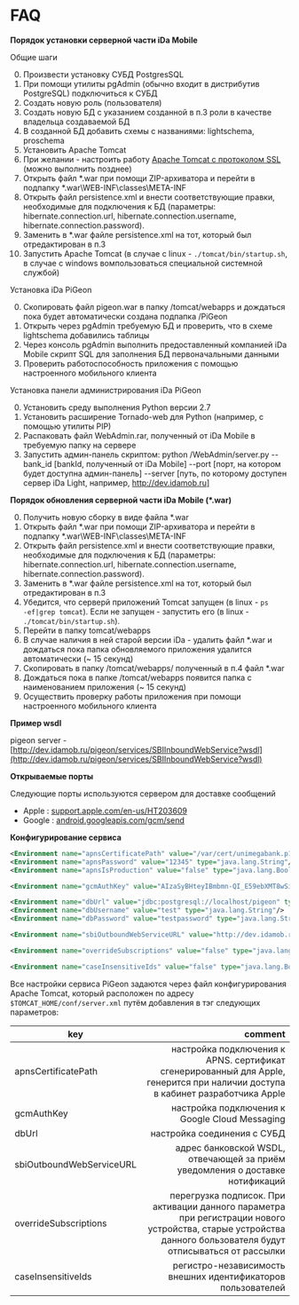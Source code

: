# FAQ

**Порядок установки серверной части iDa Mobile**

Общие шаги

0. Произвести установку СУБД PostgresSQL
0. При помощи утилиты pgAdmin (обычно входит в дистрибутив PostgreSQL) подключиться к СУБД
0. Создать новую роль (пользователя)
0. Создать новую БД с указанием созданной в п.3 роли в качестве владельца создаваемой БД
0. В созданной БД добавить схемы с названиями: lightschema, proschema
0. Установить Apache Tomcat
0. При желании - настроить работу [Apache Tomcat с протоколом SSL](http://habrahabr.ru/post/134453/) (можно выполнить позднее)
0. Открыть файл *.war при помощи ZIP-архиватора и перейти в подпапку *.war\WEB-INF\classes\META-INF
0. Открыть файл persistence.xml и внести соответствующие правки, необходимые для подключения к БД (параметры: hibernate.connection.url, hibernate.connection.username, hibernate.connection.password).
0. Заменить в *.war файле persistence.xml на тот, который был отредактирован в п.3
0. Запустить Apache Tomcat (в случае с linux - <code>./tomcat/bin/startup.sh</code>, в случае с windows вомпользоваться специальной системной службой)

Установка iDa PiGeon

0. Скопировать файл pigeon.war в папку /tomcat/webapps и дождаться пока будет автоматически создана подпапка /PiGeon
0. Открыть через pgAdmin требуемую БД и проверить, что в схеме lightschema добавились таблицы
0. Через консоль pgAdmin выполнить предоставленный компанией iDa Mobile скрипт SQL для заполнения БД первоначальными данными
0. Проверить работоспособность приложения с помощью настроенного мобильного клиента

Установка панели администрирования iDa PiGeon

0. Установить среду выполнения Python версии 2.7
0. Установить расширение Tornado-web для Python (например, с помощью утилиты PIP)
0. Распаковать файл WebAdmin.rar, полученный от iDa Mobile в требуемую папку на сервере
0. Запустить админ-панель скриптом: python /WebAdmin/server.py --bank_id [bankId, полученный от iDa Mobile] --port [порт, на котором будет доступна админ-панель] --server [путь, по которому доступен сервер iDa Light, например, http://dev.idamob.ru]

**Порядок обновления серверной части iDa Mobile (*.war)**

0. Получить новую сборку в виде файла *.war
0. Открыть файл *.war при помощи ZIP-архиватора и перейти в подпапку *.war\WEB-INF\classes\META-INF
0. Открыть файл persistence.xml и внести соответствующие правки, необходимые для подключения к БД (параметры: hibernate.connection.url, hibernate.connection.username, hibernate.connection.password).
0. Заменить в *.war файле persistence.xml на тот, который был отредактирован в п.3
0. Убедится, что серверй приложений Tomcat запущен (в linux - <code>ps -ef|grep tomcat</code>). Если не запущен - запустить его (в linux - <code>./tomcat/bin/startup.sh</code>).
0. Перейти в папку tomcat/webapps
0. В случае наличия в ней старой версии iDa - удалить файл *.war и дождаться пока папка обновляемого приложения удалится автоматически (~ 15 секунд)
0. Скопировать в папку /tomcat/webapps/ полученный в п.4 файл *.war
0. Дождаться пока в папке /tomcat/webapps появится папка с наименованием приложения (~ 15 секунд)
0. Осуществить проверку работы приложения при помощи настроенного мобильного клиента

**Пример wsdl**

pigeon server - [http://dev.idamob.ru/pigeon/services/SBIInboundWebService?wsdl](http://dev.idamob.ru/pigeon/services/SBIInboundWebService?wsdl)

**Открываемые порты**

Следующие порты используются сервером для доставке сообщений

- Apple : [support.apple.com/en-us/HT203609](https://support.apple.com/en-us/HT203609)
- Google : [android.googleapis.com/gcm/send](https://android.googleapis.com/gcm/send)

**Конфигурирование сервиса**

```xml
<Environment name="apnsCertificatePath" value="/var/cert/unimegabank.p12" type="java.lang.String"/>
<Environment name="apnsPassword" value="12345" type="java.lang.String"/>
<Environment name="apnsIsProduction" value="false" type="java.lang.Boolean"/>

<Environment name="gcmAuthKey" value="AIzaSyBHteyIBmbmn-QI_E59ebXMT8wSihlwApg" type="java.lang.String"/>

<Environment name="dbUrl" value="jdbc:postgresql://localhost/pigeon" type="java.lang.String"/>
<Environment name="dbUsername" value="test" type="java.lang.String"/>
<Environment name="dbPassword" value="testpassword" type="java.lang.String"/>

<Environment name="sbiOutboundWebServiceURL" value="http://dev.idamob.ru/sbi-outbound-stub/services/SBIOutboundStub" type="java.lang.String"/>

<Environment name="overrideSubscriptions" value="false" type="java.lang.Boolean"/>

<Environment name="caseInsensitiveIds" value="false" type="java.lang.Boolean"/>
```

Все настройки сервиса PiGeon задаются через файл конфигурирования Apache Tomcat, который расположен по адресу ``$TOMCAT_HOME/conf/server.xml`` путём добавления в тэг <GlobalNamingResources> следующих параметров:

key | comment
--- | ---:
apnsCertificatePath | настройка подключения к APNS. сертификат сгенерированный для Apple, генерится при наличии доступа в кабинет разработчика Apple
gcmAuthKey | настройка подключения к Google Cloud Messaging
dbUrl | настройка соединения с СУБД
sbiOutboundWebServiceURL | адрес банковской WSDL, отвечающей за приём уведомления о доставке нотификаций
overrideSubscriptions | перегрузка подписок. При активации данного параметра при регистрации нового устройства, старые устройства данного бользователя будут отписываться от рассылки
caseInsensitiveIds | регистро-независимость внешних идентификаторов пользователей
